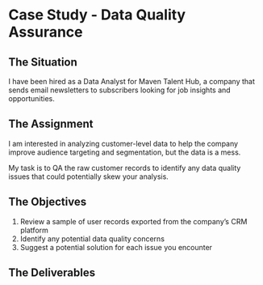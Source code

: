 # Case Study - Data Quality Assurance

## The Situation

I have been hired as a Data Analyst for Maven Talent Hub, a company that sends email newsletters to subscribers looking for job insights and opportunities.

## The Assignment

I am interested in analyzing customer-level data to help the company improve audience targeting and segmentation, but the data is a mess.

My task is to QA the raw customer records to identify any data quality issues that could potentially skew your analysis.

## The Objectives

1. Review a sample of user records exported from the company’s CRM platform
2. Identify any potential data quality concerns
3. Suggest a potential solution for each issue you encounter

## The Deliverables

